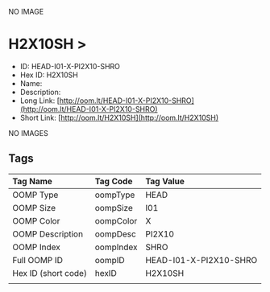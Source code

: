 


  
NO IMAGE  
# H2X10SH > 

- ID: HEAD-I01-X-PI2X10-SHRO
- Hex ID: H2X10SH
- Name: 
- Description: 
- Long Link: [http://oom.lt/HEAD-I01-X-PI2X10-SHRO](http://oom.lt/HEAD-I01-X-PI2X10-SHRO)
- Short Link: [http://oom.lt/H2X10SH](http://oom.lt/H2X10SH)
  
NO IMAGES  
## Tags
  

|Tag Name|Tag Code|Tag Value|
| :--- | :--- | :--- |
|OOMP Type|oompType|HEAD|
|OOMP Size|oompSize|I01|
|OOMP Color|oompColor|X|
|OOMP Description|oompDesc|PI2X10|
|OOMP Index|oompIndex|SHRO|
|Full OOMP ID|oompID|HEAD-I01-X-PI2X10-SHRO|
|Hex ID (short code)|hexID|H2X10SH|
||||
